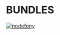 # BUNDLES
[![nodefony](https://raw.githubusercontent.com/ccamensuli/nodefony/master/src/nodefony/doc/Alpha/Bundles/bundle.png)](https://github.com/ccamensuli/nodefony)
